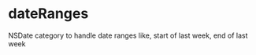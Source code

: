 dateRanges
==========

NSDate category to handle date ranges like, start of last week, end of last week